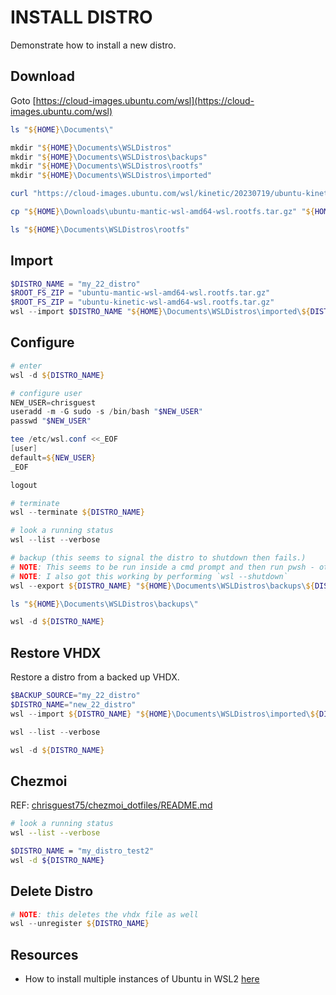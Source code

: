 # INSTALL DISTRO

Demonstrate how to install a new distro.  

## Download

Goto [https://cloud-images.ubuntu.com/wsl](https://cloud-images.ubuntu.com/wsl)

```powershell
ls "${HOME}\Documents\"

mkdir "${HOME}\Documents\WSLDistros"
mkdir "${HOME}\Documents\WSLDistros\backups"
mkdir "${HOME}\Documents\WSLDistros\rootfs"
mkdir "${HOME}\Documents\WSLDistros\imported"

curl "https://cloud-images.ubuntu.com/wsl/kinetic/20230719/ubuntu-kinetic-wsl-amd64-wsl.rootfs.tar.gz" --output "${HOME}\Documents\WSLDistros\rootfs\ubuntu-kinetic-wsl-amd64-wsl.rootfs.tar.gz"

cp "${HOME}\Downloads\ubuntu-mantic-wsl-amd64-wsl.rootfs.tar.gz" "${HOME}\Documents\WSLDistros\rootfs\"

ls "${HOME}\Documents\WSLDistros\rootfs"
```

## Import

```powershell
$DISTRO_NAME = "my_22_distro"
$ROOT_FS_ZIP = "ubuntu-mantic-wsl-amd64-wsl.rootfs.tar.gz"
$ROOT_FS_ZIP = "ubuntu-kinetic-wsl-amd64-wsl.rootfs.tar.gz"
wsl --import $DISTRO_NAME "${HOME}\Documents\WSLDistros\imported\${DISTRO_NAME}" "${HOME}\Documents\WSLDistros\rootfs\${ROOT_FS_ZIP}"
```

## Configure

```powershell
# enter
wsl -d ${DISTRO_NAME}

# configure user
NEW_USER=chrisguest
useradd -m -G sudo -s /bin/bash "$NEW_USER"
passwd "$NEW_USER"

tee /etc/wsl.conf <<_EOF
[user]
default=${NEW_USER}
_EOF

logout

# terminate
wsl --terminate ${DISTRO_NAME}

# look a running status
wsl --list --verbose

# backup (this seems to signal the distro to shutdown then fails.)
# NOTE: This seems to be run inside a cmd prompt and then run pwsh - otherwise you get Error code: Wsl/Service/ERROR_SHARING_VIOLATION. 
# NOTE: I also got this working by performing `wsl --shutdown`
wsl --export ${DISTRO_NAME} "${HOME}\Documents\WSLDistros\backups\${DISTRO_NAME}__2023_12_10.vhdx" --vhd

ls "${HOME}\Documents\WSLDistros\backups\"

wsl -d ${DISTRO_NAME}
```

## Restore VHDX

Restore a distro from a backed up VHDX.  

```powershell
$BACKUP_SOURCE="my_22_distro"
$DISTRO_NAME="new_22_distro"
wsl --import ${DISTRO_NAME} "${HOME}\Documents\WSLDistros\imported\${DISTRO_NAME}" "${HOME}\Documents\WSLDistros\backups\${BACKUP_SOURCE}__2023_12_10.vhdx" --vhd 

wsl --list --verbose

wsl -d ${DISTRO_NAME}
```

## Chezmoi

REF: [chrisguest75/chezmoi_dotfiles/README.md](https://github.com/chrisguest75/chezmoi_dotfiles/blob/master/README.md)  

```sh
# look a running status
wsl --list --verbose

$DISTRO_NAME = "my_distro_test2"
wsl -d ${DISTRO_NAME}
```

## Delete Distro

```powershell
# NOTE: this deletes the vhdx file as well
wsl --unregister ${DISTRO_NAME}
```

## Resources

* How to install multiple instances of Ubuntu in WSL2 [here](https://cloudbytes.dev/snippets/how-to-install-multiple-instances-of-ubuntu-in-wsl2)  
